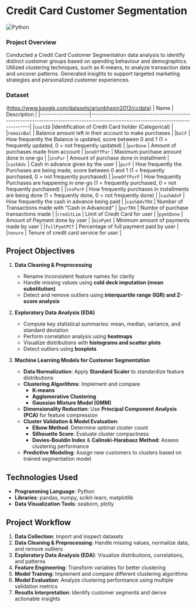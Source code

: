 # Credit Card Customer Segmentation 
![Python](https://img.shields.io/badge/Python-3776AB?style=for-the-badge&logo=python&logoColor=white)

### Project Overview
Conducted a Credit Card Customer Segmentation data analysis to identify distinct customer groups based on spending behaviour and demographics. Utilized clustering techniques, such as K-means, to analyze transaction data and uncover patterns. Generated insights to support targeted marketing strategies and personalized customer experiences.

### Dataset 
(https://www.kaggle.com/datasets/arjunbhasin2013/ccdata)
| Name            | Description                                                                                                                      |
|---------------------|----------------------------------------------------------------------------------------------------------------------------------|
|`custID`               |Identification of Credit Card holder (Categorical)                                                                                |
|`remainBal`            | Balance amount left in their account to make purchases                                                                           |
|`balF`                 | How frequently the Balance is updated, score between 0 and 1 (1 = frequently updated, 0 = not frequently updated)                |
|`purDone`              | Amount of purchases made from account                                                                                            |
|`oneOffPur`            | Maximum purchase amount done in one-go                                                                                           |
|`insPur`               | Amount of purchase done in installment                                                                                           |
|`cashAdv`              | Cash in advance given by the user                                                                                                |
|`purF`                 | How frequently the Purchases are being made, score between 0 and 1 (1 = frequently purchased, 0 = not frequently purchased)      |
|`oneOffPurF`           | How frequently Purchases are happening in one-go (1 = frequently purchased, 0 = not frequently purchased)                        |
|`insPurF`              | How frequently purchases in installments are being done (1 = frequently done, 0 = not frequently done)                           |
|`cashAdvF`             | How frequently the cash in advance being paid                                                                                    |
|`cashAdvTRX`           | Number of Transactions made with "Cash in Advanced"                                                                              |
|`purTRX`               | Numbe of purchase transactions made                                                                                              |
|`creditLim`            | Limit of Credit Card for user                                                                                                    |
|`pymtDone`             | Amount of Payment done by user                                                                                                   |
|`minPymt`              | Minimum amount of payments made by user                                                                                          |
|`fullPymtPCT`          | Percentage of full payment paid by user                                                                                          |
|`tenure`               | Tenure of credit card service for user                                                                                           |

## Project Objectives  
1. **Data Cleaning & Preprocessing**  
   - Rename inconsistent feature names for clarity  
   - Handle missing values using **cold deck imputation (mean substitution)**  
   - Detect and remove outliers using **interquartile range (IQR) and Z-score analysis**  

2. **Exploratory Data Analysis (EDA)**  
   - Compute key statistical summaries: mean, median, variance, and standard deviation  
   - Perform correlation analysis using **heatmaps**  
   - Visualize distributions with **histograms and scatter plots**  
   - Detect outliers using **boxplots**  

3. **Machine Learning Models for Customer Segmentation**  
   - **Data Normalization**: Apply **Standard Scaler** to standardize feature distributions  
   - **Clustering Algorithms**: Implement and compare  
     - **K-means**  
     - **Agglomerative Clustering**  
     - **Gaussian Mixture Model (GMM)**  
   - **Dimensionality Reduction**: Use **Principal Component Analysis (PCA)** for feature compression  
   - **Cluster Validation & Model Evaluation**:  
     - **Elbow Method**: Determine optimal cluster count  
     - **Silhouette Score**: Evaluate cluster compactness  
     - **Davies-Bouldin Index** & **Calinski-Harabasz Method**: Assess clustering performance  
   - **Predictive Modeling**: Assign new customers to clusters based on trained segmentation model  

## Technologies Used  
- **Programming Language**: Python  
- **Libraries**: pandas, numpy, scikit-learn, matplotlib  
- **Data Visualization Tools**: seaborn, plotly  

## Project Workflow  
1. **Data Collection**: Import and inspect datasets  
2. **Data Cleaning & Preprocessing**: Handle missing values, normalize data, and remove outliers  
3. **Exploratory Data Analysis (EDA)**: Visualize distributions, correlations, and patterns  
4. **Feature Engineering**: Transform variables for better clustering  
5. **Model Training**: Implement and compare different clustering algorithms  
6. **Model Evaluation**: Analyze clustering performance using multiple validation metrics  
7. **Results Interpretation**: Identify customer segments and derive actionable insights  
